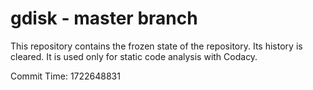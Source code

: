 # gdisk - master branch

This repository contains the frozen state of the repository.
Its history is cleared. It is used only for static code
analysis with Codacy.

Commit Time: 1722648831
